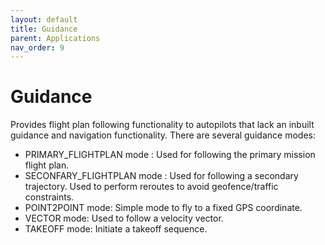 ```yaml
---
layout: default 
title: Guidance
parent: Applications
nav_order: 9
---
```


# Guidance

Provides flight plan following functionality to autopilots that lack an inbuilt guidance and navigation functionality. There are several guidance modes:
- PRIMARY_FLIGHTPLAN mode : Used for following the primary mission flight plan.
- SECONFARY_FLIGHTPLAN mode : Used for following a secondary trajectory. Used to perform reroutes to avoid geofence/traffic constraints.
- POINT2POINT mode: Simple mode to fly to a fixed GPS coordinate.
- VECTOR mode: Used to follow a velocity vector.
- TAKEOFF mode: Initiate a takeoff sequence.

